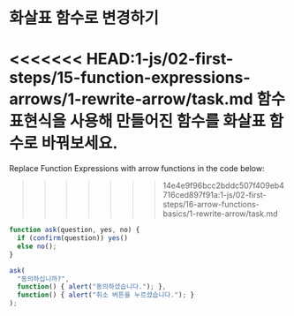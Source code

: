 
# 화살표 함수로 변경하기

<<<<<<< HEAD:1-js/02-first-steps/15-function-expressions-arrows/1-rewrite-arrow/task.md
함수 표현식을 사용해 만들어진 함수를 화살표 함수로 바꿔보세요.
=======
Replace Function Expressions with arrow functions in the code below:
>>>>>>> 14e4e9f96bcc2bddc507f409eb4716ced897f91a:1-js/02-first-steps/16-arrow-functions-basics/1-rewrite-arrow/task.md

```js run
function ask(question, yes, no) {
  if (confirm(question)) yes()
  else no();
}

ask(
  "동의하십니까?",
  function() { alert("동의하셨습니다."); },
  function() { alert("취소 버튼을 누르셨습니다."); }
);
```
